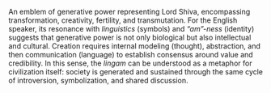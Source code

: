 An emblem of generative power representing Lord Shiva, encompassing transformation, creativity, fertility, and transmutation. For the English speaker, its resonance with _linguistics_ (symbols) and _“am”-ness_ (identity) suggests that generative power is not only biological but also intellectual and cultural. Creation requires internal modeling (thought), abstraction, and then communication (language) to establish consensus around value and credibility. In this sense, the _lingam_ can be understood as a metaphor for civilization itself: society is generated and sustained through the same cycle of introversion, symbolization, and shared discussion.